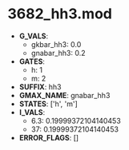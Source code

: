 # 3682_hh3.mod

- **G_VALS**:
  - gkbar_hh3: 0.0
  - gnabar_hh3: 0.2
- **GATES**:
  - h: 1
  - m: 2
- **SUFFIX**: hh3
- **GMAX_NAME**: gnabar_hh3
- **STATES**: ['h', 'm']
- **I_VALS**:
  - 6.3: 0.19999372104140453
  - 37: 0.19999372104140453
- **ERROR_FLAGS**: []
